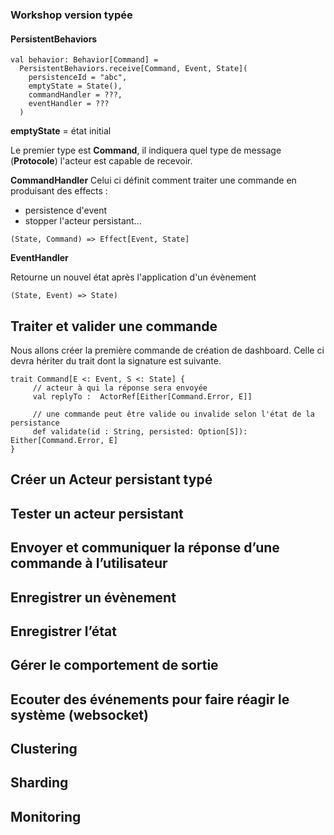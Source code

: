 ### Workshop version typée



#### PersistentBehaviors

```
val behavior: Behavior[Command] =
  PersistentBehaviors.receive[Command, Event, State](
    persistenceId = "abc",
    emptyState = State(),
    commandHandler = ???,
    eventHandler = ??? 
  )
```
**emptyState** = état initial

Le premier type est **Command**, il indiquera quel type de message (**Protocole**) l'acteur est capable de recevoir.

**CommandHandler**
Celui ci définit comment traiter une commande en produisant des effects  :
 * persistence d'event
 * stopper l'acteur persistant...
 
 `(State, Command) => Effect[Event, State]`

**EventHandler**

Retourne un nouvel état après l'application d'un évènement

`(State, Event) => State)`

## Traiter et valider une commande

Nous allons créer la première commande de création de dashboard.
Celle ci devra hériter du trait  dont la signature est suivante. 

```
trait Command[E <: Event, S <: State] {
     // acteur à qui la réponse sera envoyée
     val replyTo :  ActorRef[Either[Command.Error, E]]
     
     // une commande peut être valide ou invalide selon l'état de la persistance
     def validate(id : String, persisted: Option[S]): Either[Command.Error, E]
}
```

## Créer un Acteur persistant typé


## Tester un acteur persistant

## Envoyer et communiquer la réponse d’une commande à l’utilisateur

## Enregistrer un évènement 

## Enregistrer l’état

## Gérer le comportement de sortie

## Ecouter des événements pour faire réagir le système (websocket)

## Clustering

## Sharding

## Monitoring